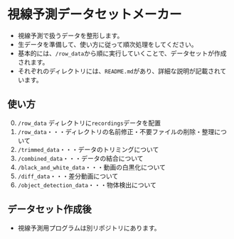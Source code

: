 # 視線予測データセットメーカー

- 視線予測で扱うデータを整形します。
- 生データを準備して、使い方に従って順次処理をしてください。
- 基本的には、`/row_data`から順に実行していくことで、データセットが作成されます。
- それぞれのディレクトリには、`README.md`があり、詳細な説明が記載されています。

## 使い方

0. `/row_data` ディレクトリに`recordings`データを配置
1. `/row_data`・・・ディレクトリの名前修正・不要ファイルの削除・整理について
2. `/trimmed_data`・・・データのトリミングについて
3. `/combined_data`・・・データの結合について
4. `/black_and_white_data`・・・動画の白黒化について
5. `/diff_data`・・・差分動画について
6. `/object_detection_data`・・・物体検出について

## データセット作成後

- 視線予測用プログラムは別リポジトリにあります。
